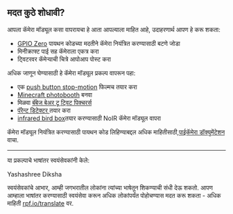 ## मदत कुठे शोधावी?

आपला कॅमेरा मॉड्यूल कसा वापरायचा हे आता आपल्याला माहित आहे, उदाहरणार्थ आपण हे करू शकता:
* [GPIO Zero](https://gpiozero.readthedocs.org/) पायथन कोडच्या मदतीने कॅमेरा नियंत्रित करण्यासाठी बटणे जोडा
* मिनीक्राफ्ट पाई सह कॅमेराला एकत्र करा
* ट्विटरवर कॅमेर्‍याची चित्रे आपोआप पोस्ट करा

अधिक जाणून घेण्यासाठी हे कॅमेरा मॉड्यूल प्रकल्प वापरून पहा:

- एक [push button stop-motion](https://projects.raspberrypi.org/mr-IN/projects/push-button-stop-motion/) फिल्मच तयार करा
- [Minecraft photobooth](https://projects.raspberrypi.org/mr-IN/projects/minecraft-photobooth/) बनवा
- मिळवा [बॅबेज बेअर टू ट्विट पिक्चरर्स](https://projects.raspberrypi.org/mr-IN/projects/tweeting-babbage/)
- [ पॅरेन्ट डिटेक्टर ](https://projects.raspberrypi.org/mr-IN/projects/parent-detector/) तयार करा
- [infrared bird box](https://projects.raspberrypi.org/mr-IN/projects/infrared-bird-box/)तयार करण्यासाठी NoIR कॅमेरा मॉड्यूल वापरा

कॅमेरा मॉड्यूल नियंत्रित करण्यासाठी पायथन कोड लिहिण्याबद्दल अधिक माहितीसाठी,[पाईकॅमेरा डॉक्युमेंटेशन](https://picamera.readthedocs.org/) वाचा.


***
या प्रकल्पाचे भाषांतर स्वयंसेवकांनी केले:

Yashashree
Diksha

स्वयंसेवकांचे आभार, आम्ही जगभरातील लोकांना त्यांच्या भाषेतून शिकण्याची संधी देऊ शकतो. आपण आम्हाला भाषांतर करण्यासाठी स्वयंसेवा करून अधिक लोकांपर्यंत पोहोचण्यास मदत करू शकता - अधिक माहिती [rpf.io/translate](https://rpf.io/translate) वर.

